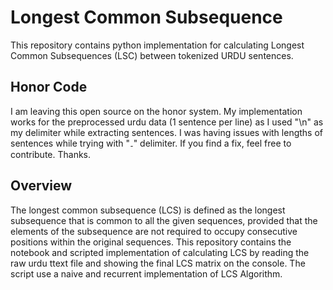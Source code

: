 # Longest Common Subsequence
This repository contains python implementation for calculating Longest Common Subsequences (LSC) between tokenized URDU sentences.

## Honor Code
I am leaving this open source on the honor system. My implementation works for the preprocessed urdu data (1 sentence per line) as I used "\n" as my delimiter while extracting sentences. I was having issues with lengths of sentences while trying with "۔" delimiter. If you find a fix, feel free to contribute. Thanks.

## Overview
The longest common subsequence (LCS) is defined as the longest subsequence that is common to all the given sequences, provided that the elements of the subsequence are not required to occupy consecutive positions within the original sequences. This repository contains the notebook and scripted implementation of calculating LCS by reading the raw urdu ttext file and showing the final LCS matrix on the console. The script use a naive and recurrent implementation of LCS Algorithm.